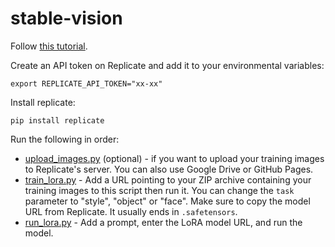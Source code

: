 # stable-vision

Follow [this tutorial](https://replicate.com/blog/lora-faster-fine-tuning-of-stable-diffusion).

Create an API token on Replicate and add it to your environmental variables:

```
export REPLICATE_API_TOKEN="xx-xx"
```

Install replicate:


```
pip install replicate
```

Run the following in order:

- [upload_images.py](/upload_images.py) (optional) - if you want to upload your training images to Replicate's server. You can also use Google Drive or GitHub Pages.
- [train_lora.py](/train_lora.py) - Add a URL pointing to your ZIP archive containing your training images to this script then run it. You can change the `task` parameter to "style", "object" or "face". Make sure to copy the model URL from Replicate. It usually ends in `.safetensors`.
- [run_lora.py](/run_lora.py) - Add a prompt, enter the LoRA model URL, and run the model.